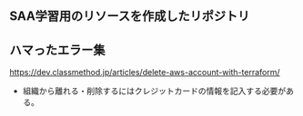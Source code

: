 ## SAA学習用のリソースを作成したリポジトリ

## ハマったエラー集
https://dev.classmethod.jp/articles/delete-aws-account-with-terraform/
- 組織から離れる・削除するにはクレジットカードの情報を記入する必要がある。
